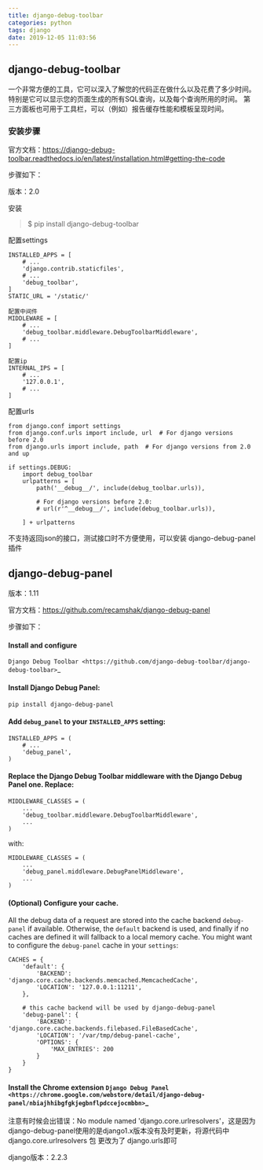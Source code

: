 ```yaml
---
title: django-debug-toolbar
categories: python
tags: django
date: 2019-12-05 11:03:56
---
```

## django-debug-toolbar

一个非常方便的工具，它可以深入了解您的代码正在做什么以及花费了多少时间。特别是它可以显示您的页面生成的所有SQL查询，以及每个查询所用的时间。
第三方面板也可用于工具栏，可以（例如）报告缓存性能和模板呈现时间。

### 安装步骤

官方文档：https://django-debug-toolbar.readthedocs.io/en/latest/installation.html#getting-the-code

步骤如下：

版本：2.0

安装
> $ pip install django-debug-toolbar

配置settings
```
INSTALLED_APPS = [
    # ...
    'django.contrib.staticfiles',
    # ...
    'debug_toolbar',
]
STATIC_URL = '/static/'

配置中间件
MIDDLEWARE = [
    # ...
    'debug_toolbar.middleware.DebugToolbarMiddleware',
    # ...
]

配置ip
INTERNAL_IPS = [
    # ...
    '127.0.0.1',
    # ...
]
```

配置urls
```
from django.conf import settings
from django.conf.urls import include, url  # For django versions before 2.0
from django.urls import include, path  # For django versions from 2.0 and up

if settings.DEBUG:
    import debug_toolbar
    urlpatterns = [
        path('__debug__/', include(debug_toolbar.urls)),

        # For django versions before 2.0:
        # url(r'^__debug__/', include(debug_toolbar.urls)),

    ] + urlpatterns
```

不支持返回json的接口，测试接口时不方便使用，可以安装 django-debug-panel插件

## django-debug-panel

版本：1.11

官方文档：https://github.com/recamshak/django-debug-panel

步骤如下：

#### Install and configure 
`Django Debug Toolbar <https://github.com/django-debug-toolbar/django-debug-toolbar>`_

#### Install Django Debug Panel:

    pip install django-debug-panel

#### Add ``debug_panel`` to your ``INSTALLED_APPS`` setting:

    INSTALLED_APPS = (
        # ...
        'debug_panel',
    )

#### Replace the Django Debug Toolbar middleware with the Django Debug Panel one. Replace:

    MIDDLEWARE_CLASSES = (
        ...
        'debug_toolbar.middleware.DebugToolbarMiddleware',
        ...
    )

   with:

    MIDDLEWARE_CLASSES = (
        ...
        'debug_panel.middleware.DebugPanelMiddleware',
        ...
    )


#### (Optional) Configure your cache.
   All the debug data of a request are stored into the cache backend ``debug-panel``
   if available. Otherwise, the ``default`` backend is used, and finally if no caches are
   defined it will fallback to a local memory cache.
   You might want to configure the ``debug-panel`` cache in your ``settings``:

    CACHES = {
        'default': {
            'BACKEND': 'django.core.cache.backends.memcached.MemcachedCache',
            'LOCATION': '127.0.0.1:11211',
        },
    
        # this cache backend will be used by django-debug-panel
        'debug-panel': {
            'BACKEND': 'django.core.cache.backends.filebased.FileBasedCache',
            'LOCATION': '/var/tmp/debug-panel-cache',
            'OPTIONS': {
                'MAX_ENTRIES': 200
            }
        }
    }

#### Install the Chrome extension `Django Debug Panel <https://chrome.google.com/webstore/detail/django-debug-panel/nbiajhhibgfgkjegbnflpdccejocmbbn>`_

注意有时候会出错误：No module named 'django.core.urlresolvers'，这是因为django-debug-panel使用的是django1.x版本没有及时更新，将源代码中django.core.urlresolvers 包 更改为了 django.urls即可

django版本：2.2.3